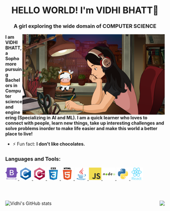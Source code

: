 <h1 align="center">HELLO WORLD! I'm VIDHI BHATT👋</h1>
<h3 align="center">A girl exploring the wide domain of COMPUTER SCIENCE</h3>

<img align ="right" alt="GirlWhoCodes"  width="450" src="https://github.com/VidhiBhatt01/VidhiBhatt01/blob/main/Vidhi%20-%20Lofi%20Avatar.png">

<p> 
</p>
<p><b>I am VIDHI BHATT, a Sophomore pursuing Bachelors in Computer science and engineering (Specializing in AI and ML). I am a quick learner who loves to connect with people, learn new things, take up interesting challenges and solve problems inorder to make life easier and make this world a better place to live!</p>
</b>


- ⚡ Fun fact: **I don't like chocolates.**


<h3 align="left">Languages and Tools:</h3>
<p align="left"> <a href="https://getbootstrap.com" target="_blank"> <img src="https://raw.githubusercontent.com/devicons/devicon/master/icons/bootstrap/bootstrap-plain-wordmark.svg" alt="bootstrap" width="40" height="40"/> </a> <a href="https://www.cprogramming.com/" target="_blank"> <img src="https://raw.githubusercontent.com/devicons/devicon/master/icons/c/c-original.svg" alt="c" width="40" height="40"/> </a> <a href="https://www.w3schools.com/cpp/" target="_blank"> <img src="https://raw.githubusercontent.com/devicons/devicon/master/icons/cplusplus/cplusplus-original.svg" alt="cplusplus" width="40" height="40"/> </a> <a href="https://www.w3schools.com/css/" target="_blank"> <img src="https://raw.githubusercontent.com/devicons/devicon/master/icons/css3/css3-original-wordmark.svg" alt="css3" width="40" height="40"/> </a>  </a> <a href="https://www.w3.org/html/" target="_blank"> <img src="https://raw.githubusercontent.com/devicons/devicon/master/icons/html5/html5-original-wordmark.svg" alt="html5" width="40" height="40"/> </a> <a href="https://www.java.com" target="_blank"> <img src="https://raw.githubusercontent.com/devicons/devicon/master/icons/java/java-original.svg" alt="java" width="40" height="40"/> </a> <a href="https://developer.mozilla.org/en-US/docs/Web/JavaScript" target="_blank"> <img src="https://raw.githubusercontent.com/devicons/devicon/master/icons/javascript/javascript-original.svg" alt="javascript" width="40" height="40"/> </a> <a href="https://nodejs.org" target="_blank"> <img src="https://raw.githubusercontent.com/devicons/devicon/master/icons/nodejs/nodejs-original-wordmark.svg" alt="nodejs" width="40" height="40"/> </a> <a href="https://www.python.org" target="_blank"> <img src="https://raw.githubusercontent.com/devicons/devicon/master/icons/python/python-original.svg" alt="python" width="40" height="40"/> </a> <a href="https://reactjs.org/" target="_blank"> <img src="https://raw.githubusercontent.com/devicons/devicon/master/icons/react/react-original-wordmark.svg" alt="react" width="40" height="40"/> </a> </p>
<br><br>

![Vidhi's GitHub stats](https://github-readme-streak-stats.herokuapp.com/?user=VidhiBhatt01&theme=tokyonight)
<img align="right" src="https://github-readme-stats.vercel.app/api?username=VidhiBhatt01&count_private=true&show_icons=true&theme=tokyonight" />


